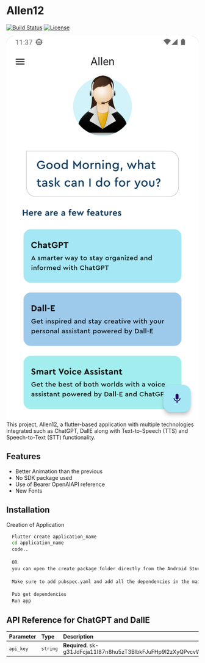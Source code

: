 
# Allen12

[![Build Status](https://travis-ci.org/your-username/flutter-awesome-app.svg?branch=main)](https://travis-ci.org/your-username/flutter-awesome-app)
[![License](https://img.shields.io/badge/license-MIT-blue.svg)](LICENSE)

![](Screenshot_20230906_113852.png)
This project, Allen12, a flutter-based application with multiple technologies integrated such as ChatGPT, DallE along with Text-to-Speech (TTS) and Speech-to-Text (STT) functionality. 


## Features

- Better Animation than the previous
- No SDK package used
- Use of Bearer OpenAIAPI reference
- New Fonts


## Installation

Creation of Application

```bash
  Flutter create application_name
  cd application_name
  code..

  OR 
  you can open the create package folder directly from the Android Studio

  Make sure to add pubspec.yaml and add all the dependencies in the main application 

  Pub get dependencies
  Run app
```

## API Reference for ChatGPT and DallE


| Parameter | Type     | Description                |
| :-------- | :------- | :------------------------- |
| `api_key` | `string` | **Required**. 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 |











    
